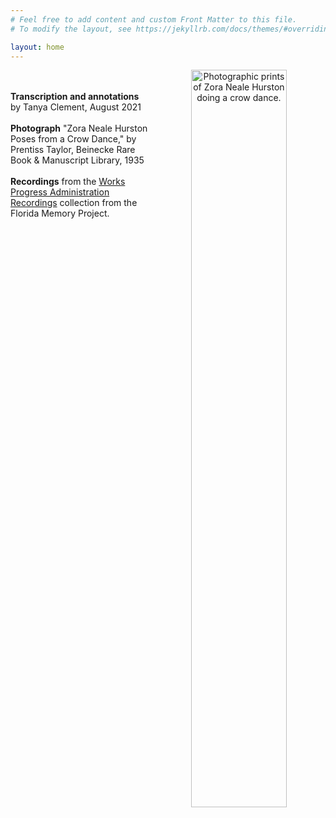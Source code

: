 ```yaml
---
# Feel free to add content and custom Front Matter to this file.
# To modify the layout, see https://jekyllrb.com/docs/themes/#overriding-theme-defaults

layout: home
---
```

<p align="center"><img align="right" width="55%" height="55%" alt="Photographic prints of Zora Neale Hurston doing a crow dance." src="https://github.com/tanyaclement/znh_jacksonville_1939/assets/1213771/e5b95e0e-40ef-42fe-8946-feb54168adb0"/></p>
</br></br><b>Transcription and annotations</b> by Tanya Clement, August 2021
</br></br><b>Photograph</b> "Zora Neale Hurston Poses from a Crow Dance," by Prentiss Taylor, Beinecke Rare Book & Manuscript Library, 1935
</br></br><b>Recordings</b> from the <a href="https://www.floridamemory.com/discover/audio/wpa.php">Works Progress Administration Recordings</a> collection from the Florida Memory Project.

